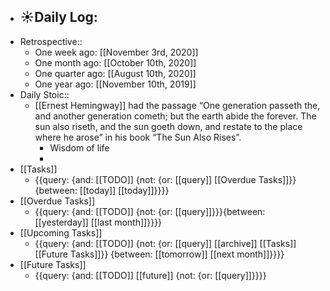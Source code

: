 - ☀️Daily Log:
    - 
- Retrospective::
    - One week ago: [[November 3rd, 2020]]
    - One month ago: [[October 10th, 2020]]
    - One quarter ago: [[August 10th, 2020]]
    - One year ago: [[November 10th, 2019]]
- Daily Stoic::
    - [[Ernest Hemingway]] had the passage “One generation passeth the, and another generation cometh; but the earth abide the forever. The sun also riseth, and the sun goeth down, and restate to the place where he arose” in his book “The Sun Also Rises”.
        - Wisdom of life
        - 
- [[Tasks]]
    - {{query: {and: [[TODO]] {not: {or: [[query]] [[Overdue Tasks]]}} {between: [[today]] [[today]]}}}}
- [[Overdue Tasks]]
    - {{query: {and: [[TODO]] {not: {or: [[query]]}}}{between: [[yesterday]] [[last month]]}}}}
- [[Upcoming Tasks]]
    - {{query: {and: [[TODO]] {not: {or: [[query]] [[archive]] [[Tasks]] [[Future Tasks]]}} {between: [[tomorrow]] [[next month]]}}}}
- [[Future Tasks]]
    - {{query: {and: [[TODO]] [[future]] {not: {or: [[query]]}}}}
